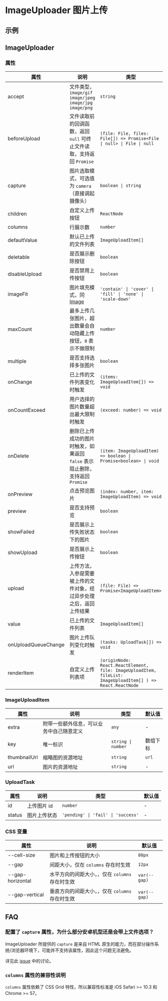 # ImageUploader 图片上传 <Experimental></Experimental>

## 示例

<code src="./demos/demo1.tsx"></code>

<code src="./demos/demo2.tsx"></code>

## ImageUploader

### 属性

| 属性                | 说明                                                                          | 类型                                                                                                       | 默认值    |
| ------------------- | ----------------------------------------------------------------------------- | ---------------------------------------------------------------------------------------------------------- | --------- |
| accept              | 文件类型，`image/gif` `image/jpeg` `image/jpg` `image/png`                    | `string`                                                                                                   | `image/*` |
| beforeUpload        | 文件读取前的回调函数，返回 `null` 可终止文件读取，支持返回 `Promise`          | `(file: File, files: File[]) => Promise<File \| null> \| File \| null`                                     | -         |
| capture             | 图片选取模式，可选值为 `camera`（直接调起摄像头）                             | `boolean \| string`                                                                                        | -         |
| children            | 自定义上传按钮                                                                | `ReactNode`                                                                                                | -         |
| columns             | 行展示数                                                                      | `number`                                                                                                   | -         |
| defaultValue        | 默认已上传的文件列表                                                          | `ImageUploadItem[]`                                                                                        | -         |
| deletable           | 是否展示删除按钮                                                              | `boolean`                                                                                                  | `true`    |
| disableUpload       | 是否禁用上传按钮                                                              | `boolean`                                                                                                  | `false`   |
| imageFit            | 图片填充模式，同 [Image](/zh/components/image#属性)                           | `'contain' \| 'cover' \| 'fill' \| 'none' \| 'scale-down'`                                                 | `cover`   |
| maxCount            | 最多上传几张图片，超出数量会自动隐藏上传按钮，`0` 表示不做限制                | `number`                                                                                                   | `0`       |
| multiple            | 是否支持选择多张图片                                                          | `boolean`                                                                                                  | `false`   |
| onChange            | 已上传的文件列表变化时触发                                                    | `(items: ImageUploadItem[]) => void`                                                                       | -         |
| onCountExceed       | 用户选择的图片数量超出最大限制时触发                                          | `(exceed: number) => void`                                                                                 | -         |
| onDelete            | 删除已上传成功的图片时触发，如果返回 `false` 表示阻止删除，支持返回 `Promise` | `(item: ImageUploadItem) => boolean \| Promise<boolean> \| void`                                           | -         |
| onPreview           | 点击预览图片                                                                  | `(index: number, item: ImageUploadItem) => void`                                                           | -         |
| preview             | 是否支持预览                                                                  | `boolean`                                                                                                  | `true`    |
| showFailed          | 是否展示上传失败状态下的图片                                                  | `boolean`                                                                                                  | `true`    |
| showUpload          | 是否展示上传按钮                                                              | `boolean`                                                                                                  | `true`    |
| upload              | 上传方法，入参是需要被上传的文件对象，经过异步处理之后，返回上传结果          | `(file: File) => Promise<ImageUploadItem>`                                                                 | -         |
| value               | 已上传的文件列表                                                              | `ImageUploadItem[]`                                                                                        | -         |
| onUploadQueueChange | 图片上传队列变化时触发                                                        | `(tasks: UploadTask[]) => void`                                                                            | -         |
| renderItem          | 自定义上传列表项                                                              | `(originNode: React.ReactElement, file: ImageUploadItem, fileList: ImageUploadItem[] ) => React.ReactNode` | -         |

### ImageUploadItem

| 属性         | 说明                                     | 类型               | 默认值   |
| ------------ | ---------------------------------------- | ------------------ | -------- |
| extra        | 附带一些额外信息，可以业务中自己随意定义 | `any`              | -        |
| key          | 唯一标识                                 | `string \| number` | 数组下标 |
| thumbnailUrl | 缩略图的资源地址                         | `string`           | `url`    |
| url          | 图片的资源地址                           | `string`           | -        |

### UploadTask

| 属性   | 说明         | 类型                               | 默认值 |
| ------ | ------------ | ---------------------------------- | ------ |
| id     | 上传图片 id  | `number`                           | -      |
| status | 图片上传状态 | `'pending' \| 'fail' \| 'success'` | -      |

### CSS 变量

| 属性             | 说明                                            | 默认值       |
| ---------------- | ----------------------------------------------- | ------------ |
| --cell-size      | 图片和上传按钮的大小                            | `80px`       |
| --gap            | 间距大小，仅在 `columns` 存在时生效             | `12px`       |
| --gap-horizontal | 水平方向的间距大小，，仅在 `columns` 存在时生效 | `var(--gap)` |
| --gap-vertical   | 垂直方向的间距大小，，仅在 `columns` 存在时生效 | `var(--gap)` |

## FAQ

### 配置了 `capture` 属性，为什么部分安卓机型还是会带上文件选项？

ImageUploader 所提供的 `capture` 是来自 HTML 原生的能力，而在部分操作系统/浏览器环境下，可能并不支持该属性，因此这个问题无法避免。

详见此 [issue](https://github.com/ant-design/ant-design-mobile/issues/5254) 中的讨论。

### `columns` 属性的兼容性说明

`columns` 属性依赖了 CSS Grid 特性，所以兼容性标准是 iOS Safari >= 10.3 和 Chrome >= 57。
